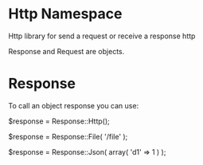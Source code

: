 # Http Namespace
  Http library for send a request or receive a response http
  
  Response and Request are objects.

# Response

  To call an object response you can use:
  
  $response = Response::Http();
  
  $response = Response::File( '/file' );
  
  $response = Response::Json( array( 'd1' => 1 ) );
  
  

  


